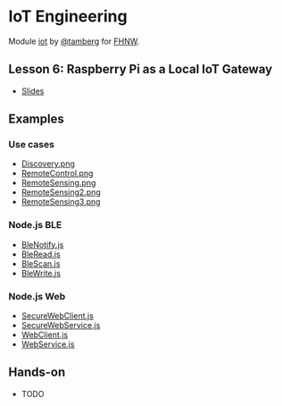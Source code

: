 # IoT Engineering
Module [iot](https://www.fhnw.ch/de/studium/module/9280188) by [@tamberg](https://twitter.com/tamberg) for [FHNW](https://www.fhnw.ch/).

## Lesson 6: Raspberry Pi as a Local IoT Gateway
- [Slides](http://www.tamberg.org/fhnw/2024/hs/IoT06RaspberryPiGateway.pdf)

## Examples
### Use cases
- [Discovery.png](Discovery.png)
- [RemoteControl.png](RemoteControl.png)
- [RemoteSensing.png](RemoteSensing.png)
- [RemoteSensing2.png](RemoteSensing2.png)
- [RemoteSensing3.png](RemoteSensing3.png)

### Node.js BLE
- [BleNotify.js](Nodejs/BleNotify.js)
- [BleRead.js](Nodejs/BleRead.js)
- [BleScan.js](Nodejs/BleScan.js)
- [BleWrite.js](Nodejs/BleWrite.js)

### Node.js Web
- [SecureWebClient.js](Nodejs/SecureWebClient.js)
- [SecureWebService.js](Nodejs/SecureWebService.js)
- [WebClient.js](Nodejs/WebClient.js)
- [WebService.js](Nodejs/WebService.js)

## Hands-on
- TODO
